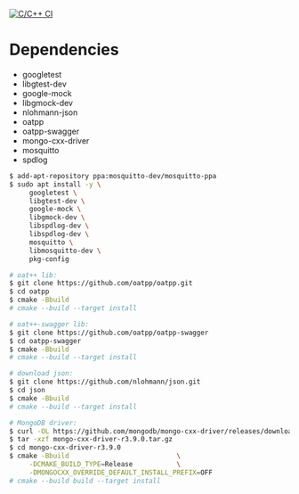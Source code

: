 [![C/C++ CI](https://github.com/EspHomeAssistant/HomeApp/actions/workflows/c-cpp.yml/badge.svg)](https://github.com/EspHomeAssistant/HomeApp/actions/workflows/c-cpp.yml)

# Dependencies
- googletest
- libgtest-dev
- google-mock
- libgmock-dev
- nlohmann-json
- oatpp
- oatpp-swagger
- mongo-cxx-driver
- mosquitto
- spdlog

```bash
$ add-apt-repository ppa:mosquitto-dev/mosquitto-ppa
$ sudo apt install -y \
     googletest \
     libgtest-dev \
     google-mock \
     libgmock-dev \
     libspdlog-dev \
     libspdlog-dev \
     mosquitto \
     libmosquitto-dev \
     pkg-config

# oat++ lib:
$ git clone https://github.com/oatpp/oatpp.git
$ cd oatpp
$ cmake -Bbuild
# cmake --build --target install

# oat++-swagger lib: 
$ git clone https://github.com/oatpp/oatpp-swagger
$ cd oatpp-swagger
$ cmake -Bbuild
# cmake --build --target install

# download json:
$ git clone https://github.com/nlohmann/json.git
$ cd json
$ cmake -Bbuild
# cmake --build --target install

# MongoDB driver:
$ curl -OL https://github.com/mongodb/mongo-cxx-driver/releases/download/r3.9.0/mongo-cxx-driver-r3.9.0.tar.gz
$ tar -xzf mongo-cxx-driver-r3.9.0.tar.gz
$ cd mongo-cxx-driver-r3.9.0
$ cmake -Bbuild                           \
     -DCMAKE_BUILD_TYPE=Release           \
     -DMONGOCXX_OVERRIDE_DEFAULT_INSTALL_PREFIX=OFF
# cmake --build build --target install
```
